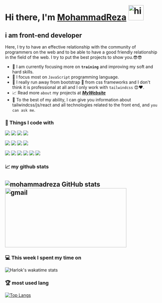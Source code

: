 # Hi there, I'm [MohammadReza](https://about-me-ochre-two.vercel.app/) <img alt="hi" width="50px" src="https://camo.githubusercontent.com/e8e7b06ecf583bc040eb60e44eb5b8e0ecc5421320a92929ce21522dbc34c891/68747470733a2f2f6d656469612e67697068792e636f6d2f6d656469612f6876524a434c467a6361737252346961377a2f67697068792e676966" />

## i am front-end developer

<p>Here, I try to have an effective relationship with the community of programmers on the web and to be able to have a good friendly relationship in the field of the web. I try to put the best projects to show you.😎😎</p>

- 💪 I am currently focusing more on **`training`** and improving my soft and hard skills.
- 👏 I focus most on `JavaScript` programming language.
- 💭 I really run away from bootstrap 🤢 from css frameworks and I don't think it is professional at all and I only work with `tailwindcss` 😍❤.
- 📈 Read more `about` my projects at [***MyWebsite***](https://about-me-ochre-two.vercel.app/)
- 💬 To the best of my ability, I can give you information about tailwindcss/js/react and all technologies related to the front end, and `you can ask me`.

### 🌹 Things I code with

![](https://img.shields.io/badge/HTML5-E34F26?style=for-the-badge&logo=html5&logoColor=white)
![](https://img.shields.io/badge/CSS3-1572B6?style=for-the-badge&logo=css3&logoColor=white)
![](https://img.shields.io/badge/JavaScript-323330?style=for-the-badge&logo=javascript&logoColor=F7DF1E)
![](https://img.shields.io/badge/npm-CB3837?style=for-the-badge&logo=npm&logoColor=white)

<!-- ![](https://img.shields.io/badge/MDN_Web_Docs-black?style=for-the-badge&logo=mdnwebdocs&logoColor=white) -->
<!-- ![](https://img.shields.io/badge/W3Schools-04AA6D?style=for-the-badge&logo=W3Schools&logoColor=white) -->

<!-- ![](https://img.shields.io/badge/Adobe%20XD-470137?style=for-the-badge&logo=Adobe%20XD&logoColor=#FF61F6) -->
<!-- ![](https://img.shields.io/badge/Figma-F24E1E?style=for-the-badge&logo=figma&logoColor=white) -->

![](https://img.shields.io/badge/Bootstrap-563D7C?style=for-the-badge&logo=bootstrap&logoColor=white)
![](https://img.shields.io/badge/Tailwind_CSS-38B2AC?style=for-the-badge&logo=tailwind-css&logoColor=white)
![](https://img.shields.io/badge/Material%20UI-007FFF?style=for-the-badge&logo=mui&logoColor=white)
![](https://img.shields.io/badge/Chart%20js-FF6384?style=for-the-badge&logo=chartdotjs&logoColor=white)

![](https://img.shields.io/badge/React-20232A?style=for-the-badge&logo=react&logoColor=61DAFB)
![](https://img.shields.io/badge/Redux-593D88?style=for-the-badge&logo=redux&logoColor=white)
![](https://img.shields.io/badge/next%20js-000000?style=for-the-badge&logo=nextdotjs&logoColor=white)
![](https://img.shields.io/badge/TypeScript-007ACC?style=for-the-badge&logo=typescript&logoColor=white)
![](https://img.shields.io/badge/Node%20js-339933?style=for-the-badge&logo=nodedotjs&logoColor=white)
![](https://img.shields.io/badge/MongoDB-4EA94B?style=for-the-badge&logo=mongodb&logoColor=white)

### 📈 my github stats

## ![mohammadreza GitHub stats](https://github-readme-stats.vercel.app/api?username=spdfalcon&show_icons=true&theme=transparent)      <img alt="gmail" height="195px" width="400px" src="https://www.proofhub.com/articles/wp-content/uploads/2020/08/Web-Developer.gif" />

### 💻 This week I spent my time on

![Harlok's wakatime stats](https://github-readme-stats.vercel.app/api/wakatime?username=spdfalcon)

### 🏆 most used lang
[![Top Langs](https://github-readme-stats.vercel.app/api/top-langs/?username=spdfalcon)](https://github.com/anuraghazra/github-readme-stats)

